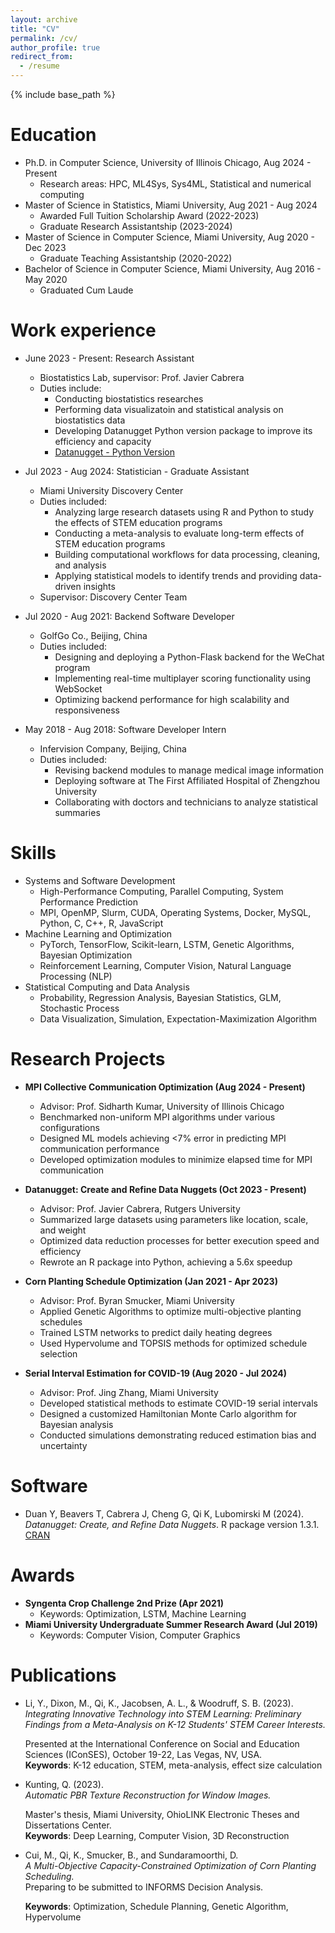 ```yaml
---
layout: archive
title: "CV"
permalink: /cv/
author_profile: true
redirect_from:
  - /resume
---
```


{% include base_path %}

Education
======
* Ph.D. in Computer Science, University of Illinois Chicago, Aug 2024 - Present
  * Research areas: HPC, ML4Sys, Sys4ML, Statistical and numerical computing
* Master of Science in Statistics, Miami University, Aug 2021 - Aug 2024
  * Awarded Full Tuition Scholarship Award (2022-2023)
  * Graduate Research Assistantship (2023-2024)
* Master of Science in Computer Science, Miami University, Aug 2020 - Dec 2023
  * Graduate Teaching Assistantship (2020-2022)
* Bachelor of Science in Computer Science, Miami University, Aug 2016 - May 2020
  * Graduated Cum Laude

Work experience
======
* June 2023 - Present: Research Assistant
  * Biostatistics Lab, supervisor: Prof. Javier Cabrera 
  * Duties include: 
    - Conducting biostatistics researches
    - Performing data visualizatoin and statistical analysis on biostatistics data 
    - Developing Datanugget Python version package to improve its efficiency and capacity
    - [Datanugget - Python Version](/portfolio/portfolio-1/)

* Jul 2023 - Aug 2024: Statistician - Graduate Assistant
  * Miami University Discovery Center
  * Duties included:
    - Analyzing large research datasets using R and Python to study the effects of STEM education programs
    - Conducting a meta-analysis to evaluate long-term effects of STEM education programs
    - Building computational workflows for data processing, cleaning, and analysis
    - Applying statistical models to identify trends and providing data-driven insights
  * Supervisor: Discovery Center Team

* Jul 2020 - Aug 2021: Backend Software Developer
  * GolfGo Co., Beijing, China
  * Duties included:
    - Designing and deploying a Python-Flask backend for the WeChat program
    - Implementing real-time multiplayer scoring functionality using WebSocket
    - Optimizing backend performance for high scalability and responsiveness

* May 2018 - Aug 2018: Software Developer Intern
  * Infervision Company, Beijing, China
  * Duties included:
    - Revising backend modules to manage medical image information
    - Deploying software at The First Affiliated Hospital of Zhengzhou University
    - Collaborating with doctors and technicians to analyze statistical summaries

Skills
======
* Systems and Software Development
  * High-Performance Computing, Parallel Computing, System Performance Prediction
  * MPI, OpenMP, Slurm, CUDA, Operating Systems, Docker, MySQL, Python, C, C++, R, JavaScript
* Machine Learning and Optimization
  * PyTorch, TensorFlow, Scikit-learn, LSTM, Genetic Algorithms, Bayesian Optimization
  * Reinforcement Learning, Computer Vision, Natural Language Processing (NLP)
* Statistical Computing and Data Analysis
  * Probability, Regression Analysis, Bayesian Statistics, GLM, Stochastic Process
  * Data Visualization, Simulation, Expectation-Maximization Algorithm

 
Research Projects
======
* **MPI Collective Communication Optimization (Aug 2024 - Present)**
  * Advisor: Prof. Sidharth Kumar, University of Illinois Chicago
  * Benchmarked non-uniform MPI algorithms under various configurations
  * Designed ML models achieving <7% error in predicting MPI communication performance
  * Developed optimization modules to minimize elapsed time for MPI communication

* **Datanugget: Create and Refine Data Nuggets (Oct 2023 - Present)**
  * Advisor: Prof. Javier Cabrera, Rutgers University
  * Summarized large datasets using parameters like location, scale, and weight
  * Optimized data reduction processes for better execution speed and efficiency
  * Rewrote an R package into Python, achieving a 5.6x speedup

* **Corn Planting Schedule Optimization (Jan 2021 - Apr 2023)**
  * Advisor: Prof. Byran Smucker, Miami University
  * Applied Genetic Algorithms to optimize multi-objective planting schedules
  * Trained LSTM networks to predict daily heating degrees
  * Used Hypervolume and TOPSIS methods for optimized schedule selection

* **Serial Interval Estimation for COVID-19 (Aug 2020 - Jul 2024)**
  * Advisor: Prof. Jing Zhang, Miami University
  * Developed statistical methods to estimate COVID-19 serial intervals
  * Designed a customized Hamiltonian Monte Carlo algorithm for Bayesian analysis
  * Conducted simulations demonstrating reduced estimation bias and uncertainty

Software
======
* Duan Y, Beavers T, Cabrera J, Cheng G, Qi K, Lubomirski M (2024). *Datanugget: Create, and Refine Data Nuggets*. R package version 1.3.1. [CRAN](https://CRAN.R-project.org/package=datanugget)

Awards
======
* **Syngenta Crop Challenge 2nd Prize (Apr 2021)**
  * Keywords: Optimization, LSTM, Machine Learning
* **Miami University Undergraduate Summer Research Award (Jul 2019)**
  * Keywords: Computer Vision, Computer Graphics


Publications
======
* Li, Y., Dixon, M., Qi, K., Jacobsen, A. L., & Woodruff, S. B. (2023).  
  *Integrating Innovative Technology into STEM Learning: Preliminary Findings from a Meta-Analysis on K-12 Students' STEM Career Interests.*  

  Presented at the International Conference on Social and Education Sciences (IConSES), October 19-22, Las Vegas, NV, USA.  
  **Keywords**: K-12 education, STEM, meta-analysis, effect size calculation  

* Kunting, Q. (2023).  
  *Automatic PBR Texture Reconstruction for Window Images.*  

  Master's thesis, Miami University, OhioLINK Electronic Theses and Dissertations Center.  
  **Keywords**: Deep Learning, Computer Vision, 3D Reconstruction  

* Cui, M., Qi, K., Smucker, B., and Sundaramoorthi, D.  
  *A Multi-Objective Capacity-Constrained Optimization of Corn Planting Scheduling.*  
  Preparing to be submitted to INFORMS Decision Analysis.  

  **Keywords**: Optimization, Schedule Planning, Genetic Algorithm, Hypervolume
